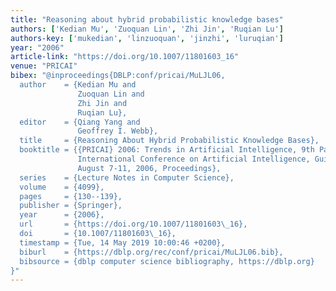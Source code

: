 ```yaml
---
title: "Reasoning about hybrid probabilistic knowledge bases"
authors: ['Kedian Mu', 'Zuoquan Lin', 'Zhi Jin', 'Ruqian Lu']
authors-key: ['mukedian', 'linzuoquan', 'jinzhi', 'luruqian']
year: "2006"
article-link: "https://doi.org/10.1007/11801603_16"
venue: "PRICAI"
bibex: "@inproceedings{DBLP:conf/pricai/MuLJL06,
  author    = {Kedian Mu and
               Zuoquan Lin and
               Zhi Jin and
               Ruqian Lu},
  editor    = {Qiang Yang and
               Geoffrey I. Webb},
  title     = {Reasoning About Hybrid Probabilistic Knowledge Bases},
  booktitle = {{PRICAI} 2006: Trends in Artificial Intelligence, 9th Pacific Rim
               International Conference on Artificial Intelligence, Guilin, China,
               August 7-11, 2006, Proceedings},
  series    = {Lecture Notes in Computer Science},
  volume    = {4099},
  pages     = {130--139},
  publisher = {Springer},
  year      = {2006},
  url       = {https://doi.org/10.1007/11801603\_16},
  doi       = {10.1007/11801603\_16},
  timestamp = {Tue, 14 May 2019 10:00:46 +0200},
  biburl    = {https://dblp.org/rec/conf/pricai/MuLJL06.bib},
  bibsource = {dblp computer science bibliography, https://dblp.org}
}"
---
```

